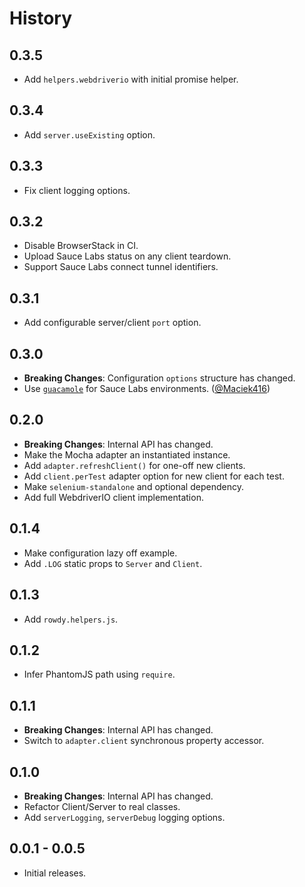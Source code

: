 History
=======

## 0.3.5
* Add `helpers.webdriverio` with initial promise helper.

## 0.3.4
* Add `server.useExisting` option.

## 0.3.3
* Fix client logging options.

## 0.3.2
* Disable BrowserStack in CI.
* Upload Sauce Labs status on any client teardown.
* Support Sauce Labs connect tunnel identifiers.

## 0.3.1
* Add configurable server/client `port` option.

## 0.3.0
* **Breaking Changes**: Configuration `options` structure has changed.
* Use [`guacamole`](https://github.com/testarmada/guacamole) for Sauce Labs
  environments. ([@Maciek416][])

## 0.2.0

* **Breaking Changes**: Internal API has changed.
* Make the Mocha adapter an instantiated instance.
* Add `adapter.refreshClient()` for one-off new clients.
* Add `client.perTest` adapter option for new client for each test.
* Make `selenium-standalone` and optional dependency.
* Add full WebdriverIO client implementation.

## 0.1.4

* Make configuration lazy off example.
* Add `.LOG` static props to `Server` and `Client`.

## 0.1.3

* Add `rowdy.helpers.js`.

## 0.1.2

* Infer PhantomJS path using `require`.

## 0.1.1

* **Breaking Changes**: Internal API has changed.
* Switch to `adapter.client` synchronous property accessor.

## 0.1.0

* **Breaking Changes**: Internal API has changed.
* Refactor Client/Server to real classes.
* Add `serverLogging`, `serverDebug` logging options.

## 0.0.1 - 0.0.5

* Initial releases.

[@Maciek416]: https://github.com/Maciek416
[@ryan-roemer]: https://github.com/ryan-roemer
